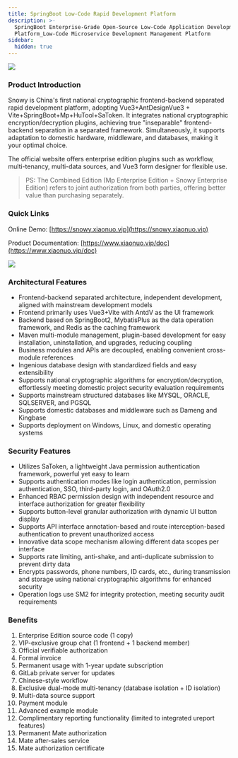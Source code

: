 ```yaml
---
title: SpringBoot Low-Code Rapid Development Platform
description: >-
  SpringBoot Enterprise-Grade Open-Source Low-Code Application Development
  Platform_Low-Code Microservice Development Management Platform
sidebar:
  hidden: true
---
```


<img align="center" src="/images/content/springboot.png"/>

### Product Introduction

Snowy is China's first national cryptographic frontend-backend separated rapid development platform, adopting Vue3+AntDesignVue3 + Vite+SpringBoot+Mp+HuTool+SaToken. It integrates national cryptographic encryption/decryption plugins, achieving true "inseparable" frontend-backend separation in a separated framework. Simultaneously, it supports adaptation to domestic hardware, middleware, and databases, making it your optimal choice.

The official website offers enterprise edition plugins such as workflow, multi-tenancy, multi-data sources, and Vue3 form designer for flexible use.

> PS: The Combined Edition (Mp Enterprise Edition + Snowy Enterprise Edition) refers to joint authorization from both parties, offering better value than purchasing separately.

### Quick Links

Online Demo: [https://snowy.xiaonuo.vip](https://snowy.xiaonuo.vip)

Product Documentation: [https://www.xiaonuo.vip/doc](https://www.xiaonuo.vip/doc)

![](https://pan.xiaonuo.vip/?explorer/share/file&hash=87aezjDgKhZAtVBvlw0lkiiLfz6MmgIF3Q4aRp6B9pjbP10oHPz4QXrR&name=/admin_index_01.0edb73a4.png)

### Architectural Features

- Frontend-backend separated architecture, independent development, aligned with mainstream development models
- Frontend primarily uses Vue3+Vite with AntdV as the UI framework
- Backend based on SpringBoot2, MybatisPlus as the data operation framework, and Redis as the caching framework
- Maven multi-module management, plugin-based development for easy installation, uninstallation, and upgrades, reducing coupling
- Business modules and APIs are decoupled, enabling convenient cross-module references
- Ingenious database design with standardized fields and easy extensibility
- Supports national cryptographic algorithms for encryption/decryption, effortlessly meeting domestic project security evaluation requirements
- Supports mainstream structured databases like MYSQL, ORACLE, SQLSERVER, and PGSQL
- Supports domestic databases and middleware such as Dameng and Kingbase
- Supports deployment on Windows, Linux, and domestic operating systems

### Security Features

- Utilizes SaToken, a lightweight Java permission authentication framework, powerful yet easy to learn
- Supports authentication modes like login authentication, permission authentication, SSO, third-party login, and OAuth2.0
- Enhanced RBAC permission design with independent resource and interface authorization for greater flexibility
- Supports button-level granular authorization with dynamic UI button display
- Supports API interface annotation-based and route interception-based authentication to prevent unauthorized access
- Innovative data scope mechanism allowing different data scopes per interface
- Supports rate limiting, anti-shake, and anti-duplicate submission to prevent dirty data
- Encrypts passwords, phone numbers, ID cards, etc., during transmission and storage using national cryptographic algorithms for enhanced security
- Operation logs use SM2 for integrity protection, meeting security audit requirements

### Benefits

1. Enterprise Edition source code (1 copy)
2. VIP-exclusive group chat (1 frontend + 1 backend member)
3. Official verifiable authorization
4. Formal invoice
5. Permanent usage with 1-year update subscription
6. GitLab private server for updates
7. Chinese-style workflow
8. Exclusive dual-mode multi-tenancy (database isolation + ID isolation)
9. Multi-data source support
10. Payment module
11. Advanced example module
12. Complimentary reporting functionality (limited to integrated ureport features)
13. Permanent Mate authorization
14. Mate after-sales service
15. Mate authorization certificate
